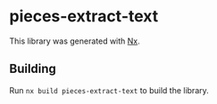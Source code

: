 # pieces-extract-text

This library was generated with [Nx](https://nx.dev).

## Building

Run `nx build pieces-extract-text` to build the library.
